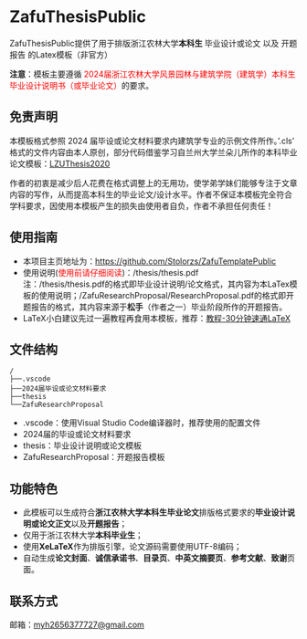 
# ZafuThesisPublic


ZafuThesisPublic提供了用于排版浙江农林大学**本科生** 毕业设计或论文 以及 开题报告 的Latex模板（非官方）

**注意**：模板主要遵循<font color = red> 2024届浙江农林大学风景园林与建筑学院（建筑学）本科生毕业设计说明书（或毕业论文）</font>的要求。
## 免责声明
本模板格式参照 2024 届毕设或论文材料要求内建筑学专业的示例文件所作。’.cls’ 格式的文件内容由本人原创，部分代码借鉴学习自兰州大学兰朵儿所作的本科毕业论文模板：[LZUThesis2020](https://github.com/yuhldr/LZUThesis2020)

作者的初衷是减少后人花费在格式调整上的无用功，使学弟学妹们能够专注于文章内容的写作，从而提高本科生的毕业论文/设计水平。作者不保证本模板完全符合学科要求，因使用本模板产生的损失由使用者自负，作者不承担任何责任！

## 使用指南
- 本项目主页地址为：https://github.com/Stolorzs/ZafuTemplatePublic
- 使用说明(<font color ="red">使用前请仔细阅读</font>)：/thesis/thesis.pdf  
  注：/thesis/thesis.pdf的格式即毕业设计说明/论文格式，其内容为本LaTex模板的使用说明；/ZafuResearchProposal/ResearchProposal.pdf的格式即开题报告的格式，其内容来源于**松手**（作者之一）毕业阶段所作的开题报告。
- LaTeX小白建议先过一遍教程再食用本模板，推荐：[教程-30分钟速通LaTeX](https://www.bilibili.com/video/BV1Mc411S75c?p=6&vd_source=0332e23098482db275098751af53ce78)

## 文件结构 
```
/
├──.vscode
├──2024届毕设或论文材料要求
├──thesis
└──ZafuResearchProposal
```
- .vscode：使用Visual Studio Code编译器时，推荐使用的配置文件
- 2024届的毕设或论文材料要求
- thesis：毕业设计说明或论文模板
- ZafuResearchProposal：开题报告模板

## 功能特色
- 此模板可以生成符合**浙江农林大学本科生毕业论文**排版格式要求的**毕业设计说明或论文正文**以及**开题报告**；
- 仅用于浙江农林大学**本科毕业生**；
- 使用**XeLaTeX**作为排版引擎，论文源码需要使用UTF-8编码；
- 自动生成**论文封面**、**诚信承诺书**、**目录页**、**中英文摘要页**、**参考文献**、**致谢**页面。

## 联系方式
邮箱：myh2656377727@gmail.com

